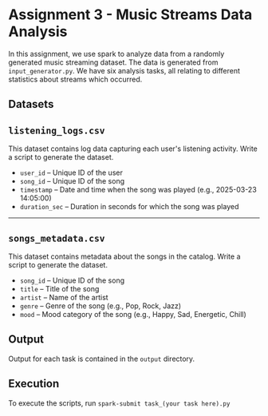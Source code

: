 # Assignment 3 - Music Streams Data Analysis

In this assignment, we use spark to analyze data from a randomly generated music streaming dataset.
The data is generated from `input_generator.py`.
We have six analysis tasks, all relating to different statistics about streams which occurred.

## Datasets
`listening_logs.csv`
---
This dataset contains log data capturing each user's listening activity. Write a script to generate the dataset.
- `user_id` – Unique ID of the user
- `song_id` – Unique ID of the song
- `timestamp` – Date and time when the song was played (e.g., 2025-03-23 14:05:00)
- `duration_sec` – Duration in seconds for which the song was played
---
`songs_metadata.csv`
---
This dataset contains metadata about the songs in the catalog. Write a script to generate the dataset. 
- `song_id` – Unique ID of the song
- `title` – Title of the song
- `artist` – Name of the artist
- `genre` – Genre of the song (e.g., Pop, Rock, Jazz)
- `mood` – Mood category of the song (e.g., Happy, Sad, Energetic, Chill)

## Output
Output for each task is contained in the `output` directory.

## Execution
To execute the scripts, run `spark-submit task_(your task here).py`
